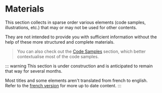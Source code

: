 # Materials

This section collects in sparse order various elements (code samples, illustrations, etc.) that may or may not be used for other contents.

They are not intended to provide you with sufficient information without the help of these more structured and complete materials.

> You can also check out the [Code Samples](/03-code-samples/) section, which better contextualise most of the code samples.

::: warning
This section is under construction and is anticipated to remain that way for several months.

Most titles and some elements aren't translated from french to english.\
Refer to the [french version](/fr/06-materials/) for more up to date content.
:::
